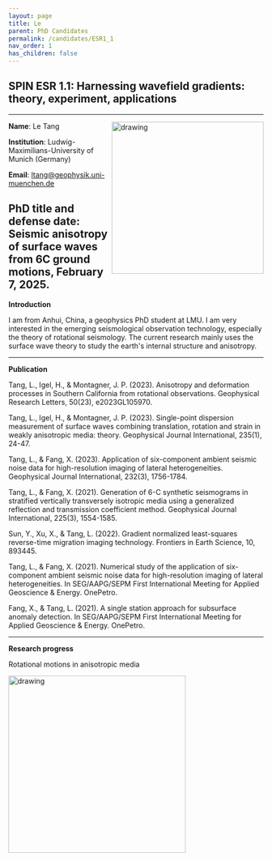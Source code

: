 ```yaml
---
layout: page
title: Le
parent: PhD Candidates
permalink: /candidates/ESR1_1
nav_order: 1
has_children: false
---
```


## SPIN ESR 1.1: Harnessing wavefield gradients: theory, experiment, applications
----

__Name__: Le Tang            <img src="/candidates/files/Le.jpg" alt="drawing" width="300" style="float:right"/>

__Institution__: Ludwig-Maximilians-University of Munich (Germany)

__Email__: ltang@geophysik.uni-muenchen.de

__PhD title and defense date__: Seismic anisotropy of surface waves from 6C ground motions, February 7, 2025.
---
__Introduction__

I am from Anhui, China, a geophysics PhD student at LMU. I am very interested in the emerging seismological observation technology, especially the theory of rotational seismology. The current research mainly uses the surface wave theory to study the earth's internal structure and anisotropy.

---
__Publication__

Tang, L., Igel, H., & Montagner, J. P. (2023). Anisotropy and deformation processes in Southern California from rotational observations. Geophysical Research Letters, 50(23), e2023GL105970.

Tang, L., Igel, H., & Montagner, J. P. (2023). Single-point dispersion measurement of surface waves combining translation, rotation and strain in weakly anisotropic media: theory. Geophysical Journal International, 235(1), 24-47.

Tang, L., & Fang, X. (2023). Application of six-component ambient seismic noise data for high-resolution imaging of lateral heterogeneities. Geophysical Journal International, 232(3), 1756-1784.

Tang, L., & Fang, X. (2021). Generation of 6-C synthetic seismograms in stratified vertically transversely isotropic media using a generalized reflection and transmission coefficient method. Geophysical Journal International, 225(3), 1554-1585.

Sun, Y., Xu, X., & Tang, L. (2022). Gradient normalized least-squares reverse-time migration imaging technology. Frontiers in Earth Science, 10, 893445.

Tang, L., & Fang, X. (2021). Numerical study of the application of six-component ambient seismic noise data for high-resolution imaging of lateral heterogeneities. In SEG/AAPG/SEPM First International Meeting for Applied Geoscience & Energy. OnePetro.

Fang, X., & Tang, L. (2021). A single station approach for subsurface anomaly detection. In SEG/AAPG/SEPM First International Meeting for Applied Geoscience & Energy. OnePetro.

---
__Research progress__

Rotational motions in anisotropic media

<img src="/candidates/files/Le1.jpg" alt="drawing" width="350" style="float:left"/>


